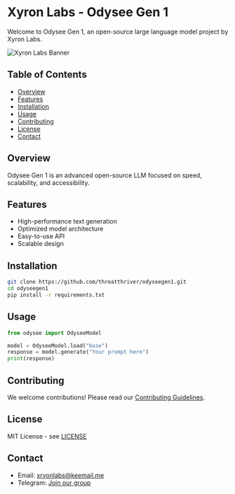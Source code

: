 # Xyron Labs - Odysee Gen 1

Welcome to Odysee Gen 1, an open-source large language model project by Xyron Labs.

![Xyron Labs Banner](images/xyron_labs_banner.png)

## Table of Contents
- [Overview](#overview)
- [Features](#features)
- [Installation](#installation)
- [Usage](#usage)
- [Contributing](#contributing)
- [License](#license)
- [Contact](#contact)

## Overview
Odysee Gen 1 is an advanced open-source LLM focused on speed, scalability, and accessibility.

## Features
- High-performance text generation
- Optimized model architecture
- Easy-to-use API
- Scalable design

## Installation
```bash
git clone https://github.com/threatthriver/odyseegen1.git
cd odyseegen1
pip install -r requirements.txt
```

## Usage
```python
from odysee import OdyseeModel

model = OdyseeModel.load("base")
response = model.generate("Your prompt here")
print(response)
```

## Contributing
We welcome contributions! Please read our [Contributing Guidelines](CONTRIBUTING.md).

## License
MIT License - see [LICENSE](LICENSE)

## Contact
- Email: xryonlabs@keemail.me
- Telegram: [Join our group](https://t.me/+5Oz-eVK4Rjw2NTJI)
